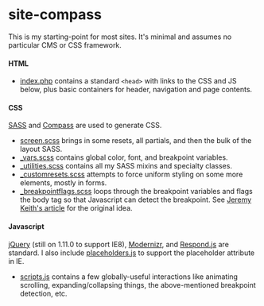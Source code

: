 # site-compass

This is my starting-point for most sites. It's minimal and assumes no particular CMS or CSS framework.

#### HTML
- [index.php](https://github.com/jmuspratt/site-template/blob/master/index.php) contains a standard `<head>` with links to the CSS and JS below, plus basic containers for header, navigation and page contents.

#### CSS

[SASS](http://sass-lang.com) and [Compass](http://compass-style.org) are used to generate CSS.

- [screen.scss](https://github.com/jmuspratt/site-template/blob/master/sass/screen.scss) brings in some resets, all partials, and then the bulk of the layout SASS.
- [_vars.scss](https://github.com/jmuspratt/site-template/blob/master/sass/_vars.scss) contains global color, font, and breakpoint variables. 
- [_utilities.scss](https://github.com/jmuspratt/site-template/blob/master/sass/_utilities.scss) contains all my SASS mixins and specialty classes.
- [_customresets.scss](https://github.com/jmuspratt/site-template/blob/master/sass/_customresets.scss) attempts to force uniform styling on some more elements, mostly in forms.
- [_breakpointflags.scss](https://github.com/jmuspratt/site-template/blob/master/sass/_breakpointflags.scss) loops through the breakpoint variables and flags the body tag so that Javascript can detect the breakpoint. See [Jeremy Keith's article](http://adactio.com/journal/5429/) for the original idea.

#### Javascript

[jQuery](http://jquery.com) (still on 1.11.0 to support IE8), [Modernizr](http://modernizr.com), and [Respond.js](https://github.com/scottjehl/Respond) are standard. I also include [placeholders.js](http://jamesallardice.github.io/Placeholders.js/) to support the placeholder attribute in IE.

- [scripts.js](https://github.com/jmuspratt/site-template/blob/master/js/scripts.js) contains a few globally-useful interactions like animating scrolling, expanding/collapsing things, the above-mentioned breakpoint detection, etc. 
